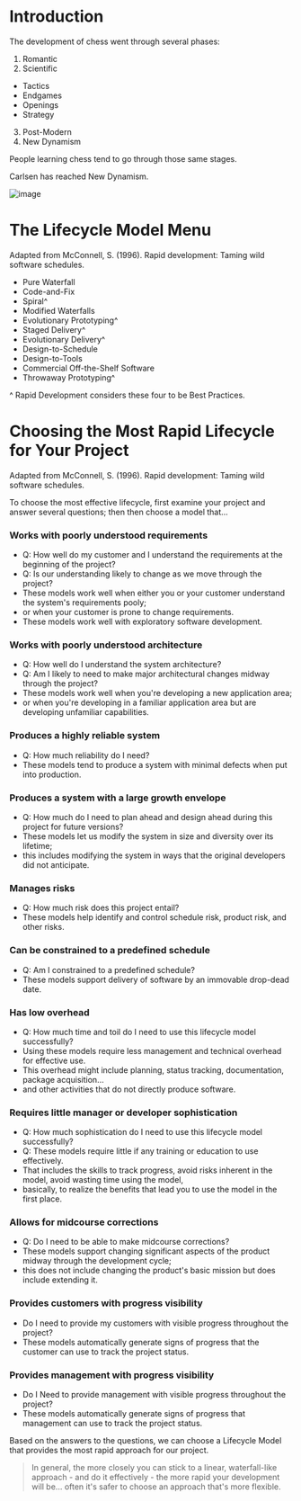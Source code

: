 # Introduction

The development of chess went through several phases: 

1. Romantic
2. Scientific
  - Tactics
  - Endgames
  - Openings
  - Strategy
3. Post-Modern
4. New Dynamism

People learning chess tend to go through those same stages. 

Carlsen has reached New Dynamism.

![image](https://user-images.githubusercontent.com/2066637/189397773-305e104c-b450-4a9e-9ea4-1aa288bd1b12.png)

# The Lifecycle Model Menu

Adapted from McConnell, S. (1996). Rapid development: Taming wild software schedules.

* Pure Waterfall
* Code-and-Fix
* Spiral^
* Modified Waterfalls
* Evolutionary Prototyping^
* Staged Delivery^
* Evolutionary Delivery^
* Design-to-Schedule
* Design-to-Tools
* Commercial Off-the-Shelf Software
* Throwaway Prototyping^

^ Rapid Development considers these four to be Best Practices.

# Choosing the Most Rapid Lifecycle for Your Project

Adapted from McConnell, S. (1996). Rapid development: Taming wild software schedules.

To choose the most effective lifecycle, first examine your project and answer several questions; then then choose a model that...

### Works with poorly understood requirements

- Q: How well do my customer and I understand the requirements at the beginning of the project? 
- Q: Is our understanding likely to change as we move through the project?
- These models work well when either you or your customer understand the system's requirements pooly;
- or when your customer is prone to change requirements. 
- These models work well with exploratory software development.

### Works with poorly understood architecture

- Q: How well do I understand the system architecture? 
- Q: Am I likely to need to make major architectural changes midway through the project?
- These models work well when you're developing a new application area;
- or when you're developing in a familiar application area but are developing unfamiliar capabilities.

### Produces a highly reliable system

- Q: How much reliability do I need?
- These models tend to produce a system with minimal defects when put into production.

### Produces a system with a large growth envelope

- Q: How much do I need to plan ahead and design ahead during this project for future versions?
- These models let us modify the system in size and diversity over its lifetime; 
- this includes modifying the system in ways that the original developers did not anticipate.

### Manages risks

- Q: How much risk does this project entail? 
- These models help identify and control schedule risk, product risk, and other risks.

### Can be constrained to a predefined schedule

- Q: Am I constrained to a predefined schedule? 
- These models support delivery of software by an immovable drop-dead date.

### Has low overhead

- Q: How much time and toil do I need to use this lifecycle model successfully? 
- Using these models require less management and technical overhead for effective use. 
- This overhead might include planning, status tracking, documentation, package acquisition...
- and other activities that do not directly produce software.

### Requires little manager or developer sophistication

- Q: How much sophistication do I need to use this lifecycle model successfully? 
- Q: These models require little if any training or education to use effectively. 
- That includes the skills to track progress, avoid risks inherent in the model, avoid wasting time using the model,
- basically, to realize the benefits that lead you to use the model in the first place.

### Allows for midcourse corrections

- Q: Do I need to be able to make midcourse corrections? 
- These models support changing significant aspects of the product midway through the development cycle; 
- this does not include changing the product's basic mission but does include extending it.

### Provides customers with progress visibility

- Do I need to provide my customers with visible progress throughout the project? 
- These models automatically generate signs of progress that the customer can use to track the project status.

### Provides management with progress visibility

- Do I Need to provide management with visible progress throughout the project?  
- These models automatically generate signs of progress that management can use to track the project status.

Based on the answers to the questions, we can choose a Lifecycle Model that provides the most rapid approach for our project.

> In general, the more closely you can stick to a linear, waterfall-like approach - and do it effectively - the more rapid your development will be... often it's safer to choose an approach that's more flexible.
